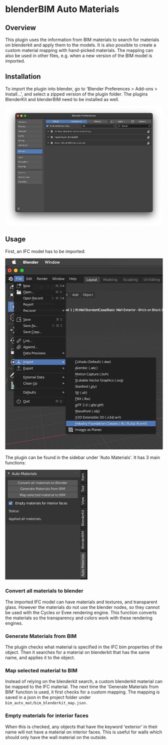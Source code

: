 # blenderBIM Auto Materials

## Overview
This plugin uses the information from BIM materials to search for materials on blenderkit and apply them to the models.
It is also possible to create a custom material mapping with hand-picked materials.
The mapping can also be used in other files, e.g. when a new version of the BIM model is imported.


## Installation
To import the plugin into blender, go to 'Blender Preferences > Add-ons > Install...', and select a zipped version of the plugin folder.
The plugins BlenderKit and blenderBIM need to be installed as well.

![Screenshot of plugin](assets/settings.png?raw=true "Plugin Overview")

## Usage
First, an IFC model has to be imported:

![Ifc import](assets/ifc_import.png?raw=true "Import an IFC model")

The plugin can be found in the sidebar under 'Auto Materials'.
It has 3 main functions:

![Screenshot of plugin](assets/plugin_overview.png?raw=true "Plugin Overview")

### Convert all materials to blender
The imported IFC model can have materials and textures, and transparent glass.
However the materials do not use the blender nodes, so they cannot be used with the Cycles or Evee rendering engine.
This function converts the materials so the transparency and colors work with these rendering engines.

### Generate Materials from BIM
The plugin checks what material is specified in the IFC bim properties of the object. Then it searches for a material on blenderkit that has the same name, and applies it to the object.

### Map selected material to BIM
Instead of relying on the blenderkit search, a custom blenderkit material can be mapped to the IFC material.
The next time the 'Generate Materials from BIM' function is used, it first checks for a custom mapping.
The mapping is saved in a json in the project folder under ```bim_auto_mat/bim_blenderkit_map.json```.

### Empty materials for interior faces
When this is checked, any objects that have the keyword 'exterior' in their name will not have a material on interior faces.
This is useful for walls which should only have the wall material on the outside.
